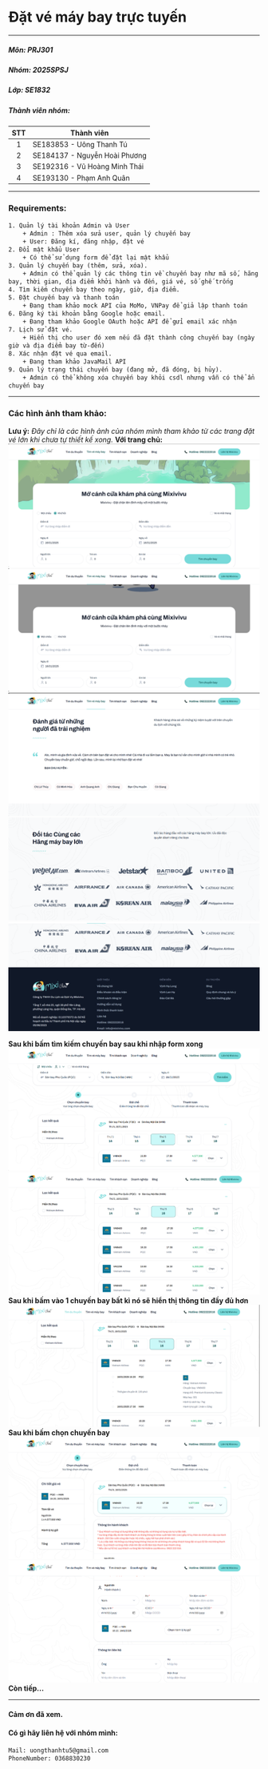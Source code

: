 <!-- # prj301-25sp-se1832-01 -->

# Đặt vé máy bay trực tuyến

---

##### Môn: PRJ301

##### Nhóm: 2025SPSJ

##### Lớp: SE1832

##### Thành viên nhóm:

| STT | Thành viên                    |
| :-: | ----------------------------- |
|  1  | SE183853 - Uông Thanh Tú      |
|  2  | SE184137 - Nguyễn Hoài Phương |
|  3  | SE192316 - Vũ Hoàng Minh Thái |
|  4  | SE193130 - Phạm Anh Quân      |

---

### Requirements:

```
1. Quản lý tài khoản Admin và User
    + Admin : Thêm xóa sửa user, quản lý chuyến bay
    + User: Đăng kí, đăng nhập, đặt vé
2. Đổi mật khẩu User
    + Có thể sử dụng form để đặt lại mật khẩu
3. Quản lý chuyến bay (thêm, sửa, xóa).
    + Admin có thể quản lý các thông tin về chuyến bay như mã số, hãng bay, thời gian, địa điểm khởi hành và đến, giá vé, số ghế trống
4. Tìm kiếm chuyến bay theo ngày, giờ, địa điểm.
5. Đặt chuyến bay và thanh toán
    + Đang tham khảo mock API của MoMo, VNPay để giả lập thanh toán
6. Đăng ký tài khoản bằng Google hoặc email.
    + Đang tham khảo Google OAuth hoặc API để gửi email xác nhận
7. Lịch sử đặt vé.
    + Hiển thị cho user đó xem nếu đã đặt thành công chuyến bay (ngày giờ và địa điểm bay từ-đến)
8. Xác nhận đặt vé qua email.
    + Đang tham khảo JavaMail API
9. Quản lý trạng thái chuyến bay (đang mở, đã đóng, bị hủy).
    + Admin có thể không xóa chuyến bay khỏi csdl nhưng vẫn có thể ẩn chuyến bay
```

---

### Các hình ảnh tham khảo:

**Lưu ý:** _Đây chỉ là các hình ảnh của nhóm mình tham khảo từ các trang đặt vé lớn khi chưa tự thiết kế xong._
**Với trang chủ:**
![](img/img_readme_1.png)
![](img/img_readme_2.png)
![](img/img_readme_3.png)
![](img/img_readme_4.png)
![](img/img_readme_5.png)

**Sau khi bấm tìm kiếm chuyến bay sau khi nhập form xong**
![](img/img_readme_6.png)
![](img/img_readme_7.png)
**Sau khi bấm vào 1 chuyến bay bất kì nó sẽ hiển thị thông tin đầy đủ hơn**
![](img/img_readme_8.png)
**Sau khi bấm chọn chuyến bay**
![](img/img_readme_9.png)
![](img/img_readme_10.png)
**Còn tiếp...**

---

#### Cảm ơn đã xem.

#### Có gì hãy liên hệ với nhóm mình:

```
Mail: uongthanhtu5@gmail.com
PhoneNumber: 0368830230
```
